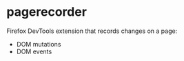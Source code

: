 pagerecorder
============

Firefox DevTools extension that records changes on a page:
- DOM mutations
- DOM events
